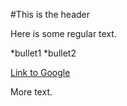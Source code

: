 #This is the header

Here is some regular text.

*bullet1
*bullet2

[Link to Google](http://google.com)

More text.